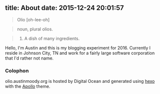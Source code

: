 title: About
date: 2015-12-24 20:01:57
---

> Olio
> [oh-lee-oh]

> noun, plural olios.

> 1. A dish of many ingredients.

Hello, I'm Austin and this is my blogging experiment for 2016.  Currently I reside in Johnson City, TN and work for a fairly large software corporation that I'd rather not name.

### Colophon

olio.austinmoody.org is hosted by Digital Ocean and generated using [hexo](https://hexo.io/) with the [Apollo](https://github.com/pinggod/hexo-theme-apollo) theme.
